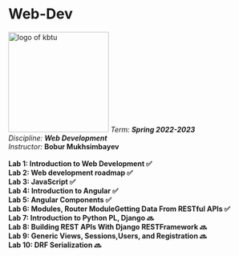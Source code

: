 # Web-Dev
<img src = "https://user-images.githubusercontent.com/84507955/214804964-5e311963-c7f0-43cd-a577-69629017c3e3.png" alt = "logo of kbtu" width = "200">
<em>Term: <strong>Spring 2022-2023</strong></em><br>
<em>Discipline: <strong>Web Development</strong></em><br>
<em>Instructor: </em> <strong>Bobur Mukhsimbayev</strong><br>
<br>
<strong>Lab 1: Introduction to Web Development ✅</strong><br>
<strong>Lab 2: Web development roadmap ✅</strong><br>
<strong>Lab 3: JavaScript ✅</strong><br>
<strong>Lab 4: Introduction to Angular ✅</strong><br>
<strong>Lab 5: Angular Components ✅</strong><br>
<strong>Lab 6: Modules, Router ModuleGetting Data From RESTful APIs ✅</strong><br>
<strong>Lab 7: Introduction to Python PL, Django 🔜</strong><br>
<strong>Lab 8: Building REST APIs With Django RESTFramework 🔜</strong><br>
<strong>Lab 9: Generic Views, Sessions,Users, and Registration 🔜</strong><br>
<strong>Lab 10: DRF Serialization 🔜</strong><br>
